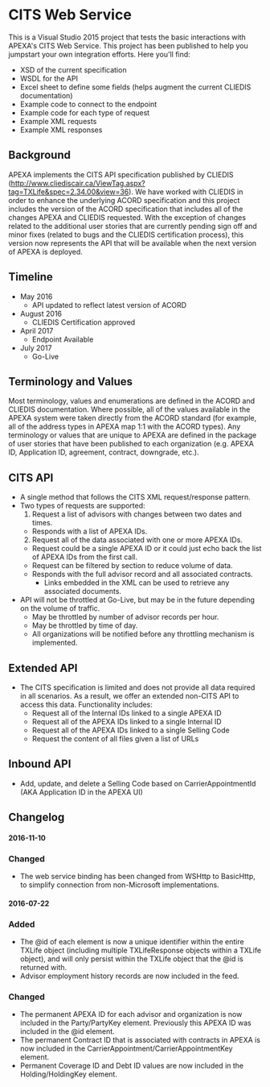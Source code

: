 # CITS Web Service

This is a Visual Studio 2015 project that tests the basic interactions with APEXA's CITS Web Service.  This project has been published to help you jumpstart your own integration efforts.  Here you'll find:

- XSD of the current specification
- WSDL for the API
- Excel sheet to define some fields (helps augment the current CLIEDIS documentation)
- Example code to connect to the endpoint
- Example code for each type of request
- Example XML requests
- Example XML responses

## Background
APEXA implements the CITS API specification published by CLIEDIS (http://www.cliediscair.ca/ViewTag.aspx?tag=TXLife&spec=2.34.00&view=36). We have worked with CLIEDIS in order to enhance the underlying ACORD specification and this project includes the version of the ACORD specification that includes all of the changes APEXA and CLIEDIS requested.  With the exception of changes related to the additional user stories that are currently pending sign off and minor fixes (related to bugs and the CLIEDIS certification process), this version now represents the API that will be available when the next version of APEXA is deployed.

## Timeline
- May 2016
  - API updated to reflect latest version of ACORD
- August 2016
  - CLIEDIS Certification approved
- April 2017
  - Endpoint Available
- July 2017
  - Go-Live

## Terminology and Values
Most terminology, values and enumerations are defined in the ACORD and CLIEDIS documentation.  Where possible, all of the values available in the APEXA system were taken directly from the ACORD standard (for example, all of the address types in APEXA map 1:1 with the ACORD types).  Any terminology or values that are unique to APEXA are defined in the package of user stories that have been published to each organization (e.g. APEXA ID, Application ID, agreement, contract, downgrade, etc.).

## CITS API
- A single method that follows the CITS XML request/response pattern.
- Two types of requests are supported:
  1. Request a list of advisors with changes between two dates and times.
    - Responds with a list of APEXA IDs.
  2. Request all of the data associated with one or more APEXA IDs.
    - Request could be a single APEXA ID or it could just echo back the list of APEXA IDs from the first call.
    - Request can be filtered by section to reduce volume of data.
    - Responds with the full advisor record and all associated contracts.
      - Links embedded in the XML can be used to retrieve any associated documents.
- API will not be throttled at Go-Live, but may be in the future depending on the volume of traffic.
  - May be throttled by number of advisor records per hour.
  - May be throttled by time of day.
  - All organizations will be notified before any throttling mechanism is implemented.

## Extended API
- The CITS specification is limited and does not provide all data required in all scenarios.  As a result, we offer an extended non-CITS API to access this data.  Functionality includes:
  - Request all of the Internal IDs linked to a single APEXA ID
  - Request all of the APEXA IDs linked to a single Internal ID
  - Request all of the APEXA IDs linked to a single Selling Code
  - Request the content of all files given a list of URLs

## Inbound API
- Add, update, and delete a Selling Code based on CarrierAppointmentId (AKA Application ID in the APEXA UI)


## Changelog

#### 2016-11-10
### Changed
- The web service binding has been changed from WSHttp to BasicHttp, to simplify connection from non-Microsoft implementations.

#### 2016-07-22
### Added
- The @id of each element is now a unique identifier within the entire TXLife object (including multiple TXLifeResponse objects within a TXLife object), and will only persist within the TXLife object that the @id is returned with.
- Advisor employment history records are now included in the feed.

### Changed
- The permanent APEXA ID for each advisor and organization is now included in the Party/PartyKey element. Previously this APEXA ID was included in the @id element.
- The permanent Contract ID that is associated with contracts in APEXA is now included in the CarrierAppointment/CarrierAppointmentKey element.
- Permanent Coverage ID and Debt ID values are now included in the Holding/HoldingKey element.
